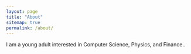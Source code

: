 ```yaml
---
layout: page
title: "About"
sitemap: true
permalink: /about/
---
```


I am a young adult interested in Computer Science, Physics, and Finance..
